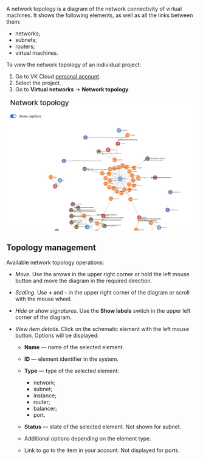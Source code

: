 A network topology is a diagram of the network connectivity of virtual machines. It shows the following elements, as well as all the links between them:

- networks;
- subnets;
- routers;
- virtual machines.

To view the network topology of an individual project:

1. Go to VK Cloud [personal account](https://msk.cloud.vk.com/app/en).
1. Select the project.
1. Go to **Virtual networks** → **Network topology**.

![](./assets/view-topology.png)

## Topology management

Available network topology operations:

- *Move*. Use the arrows in the upper right corner or hold the left mouse button and move the diagram in the required direction.
- *Scaling*. Use **+** and **-** in the upper right corner of the diagram or scroll with the mouse wheel.
- *Hide or show signatures*. Use the **Show labels** switch in the upper left corner of the diagram.
- *View item details*. Click on the schematic element with the left mouse button. Options will be displayed:

  - **Name** — name of the selected element.
  - **ID** — element identifier in the system.
  - **Type** — type of the selected element:

    - network;
    - subnet;
    - instance;
    - router;
    - balancer;
    - port.

  - **Status** — state of the selected element. Not shown for subnet. <!-- todo fill in possible statuses-->

  - Additional options depending on the element type.
  - Link to go to the item in your account. Not displayed for ports.

